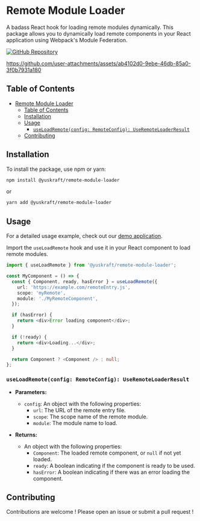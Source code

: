 # Remote Module Loader

A badass React hook for loading remote modules dynamically.
This package allows you to dynamically load remote components in your React application using Webpack's Module Federation.

[![GitHub Repository](https://img.shields.io/badge/GitHub-Repository-blue.svg)](https://github.com/yuskraft/remote-module-loader)


https://github.com/user-attachments/assets/ab4102d0-9ebe-46db-85a0-3f0b7931a180


## Table of Contents

- [Remote Module Loader](#remote-module-loader)
  - [Table of Contents](#table-of-contents)
  - [Installation](#installation)
  - [Usage](#usage)
    - [`useLoadRemote(config: RemoteConfig): UseRemoteLoaderResult`](#useloadremoteconfig-remoteconfig-useremoteloaderresult)
  - [Contributing](#contributing)

## Installation

To install the package, use npm or yarn:
```bash
npm install @yuskraft/remote-module-loader
```

or

```bash
yarn add @yuskraft/remote-module-loader
```

## Usage

For a detailed usage example, check out our [demo application](https://github.com/yuskraft/remote-module-loader/tree/main/demo).

Import the `useLoadRemote` hook and use it in your React component to load remote modules.

```typescript
import { useLoadRemote } from '@yuskraft/remote-module-loader';

const MyComponent = () => {
  const { Component, ready, hasError } = useLoadRemote({
    url: 'https://example.com/remoteEntry.js',
    scope: 'myRemote',
    module: './MyRemoteComponent',
  });

  if (hasError) {
    return <div>Error loading component</div>;
  }

  if (!ready) {
    return <div>Loading...</div>;
  }

  return Component ? <Component /> : null;
};
```

### `useLoadRemote(config: RemoteConfig): UseRemoteLoaderResult`

- **Parameters:**
  - `config`: An object with the following properties:
    - `url`: The URL of the remote entry file.
    - `scope`: The scope name of the remote module.
    - `module`: The module name to load.

- **Returns:**
  - An object with the following properties:
    - `Component`: The loaded remote component, or `null` if not yet loaded.
    - `ready`: A boolean indicating if the component is ready to be used.
    - `hasError`: A boolean indicating if there was an error loading the component.

## Contributing

Contributions are welcome ! Please open an issue or submit a pull request !
